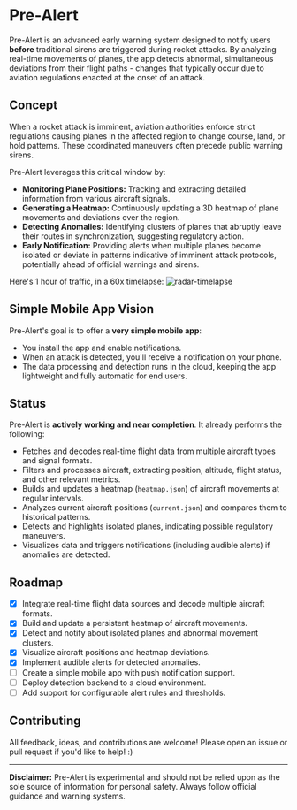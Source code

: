 # Pre-Alert

Pre-Alert is an advanced early warning system designed to notify users **before** traditional sirens are triggered during rocket attacks. By analyzing real-time movements of planes, the app detects abnormal, simultaneous deviations from their flight paths - changes that typically occur due to aviation regulations enacted at the onset of an attack.

## Concept

When a rocket attack is imminent, aviation authorities enforce strict regulations causing planes in the affected region to change course, land, or hold patterns. These coordinated maneuvers often precede public warning sirens.

Pre-Alert leverages this critical window by:

- **Monitoring Plane Positions:** Tracking and extracting detailed information from various aircraft signals.
- **Generating a Heatmap:** Continuously updating a 3D heatmap of plane movements and deviations over the region.
- **Detecting Anomalies:** Identifying clusters of planes that abruptly leave their routes in synchronization, suggesting regulatory action.
- **Early Notification:** Providing alerts when multiple planes become isolated or deviate in patterns indicative of imminent attack protocols, potentially ahead of official warnings and sirens.

Here's 1 hour of traffic, in a 60x timelapse:
![radar-timelapse](https://github.com/user-attachments/assets/13da5ff2-b598-4685-8fd3-1fb5f8dcb3e6)

## Simple Mobile App Vision

Pre-Alert's goal is to offer a **very simple mobile app**:  
- You install the app and enable notifications.
- When an attack is detected, you'll receive a notification on your phone.
- The data processing and detection runs in the cloud, keeping the app lightweight and fully automatic for end users.

## Status

Pre-Alert is **actively working and near completion**. It already performs the following:

- Fetches and decodes real-time flight data from multiple aircraft types and signal formats.
- Filters and processes aircraft, extracting position, altitude, flight status, and other relevant metrics.
- Builds and updates a heatmap (`heatmap.json`) of aircraft movements at regular intervals.
- Analyzes current aircraft positions (`current.json`) and compares them to historical patterns.
- Detects and highlights isolated planes, indicating possible regulatory maneuvers.
- Visualizes data and triggers notifications (including audible alerts) if anomalies are detected.

## Roadmap

- [x] Integrate real-time flight data sources and decode multiple aircraft formats.
- [x] Build and update a persistent heatmap of aircraft movements.
- [x] Detect and notify about isolated planes and abnormal movement clusters.
- [x] Visualize aircraft positions and heatmap deviations.
- [x] Implement audible alerts for detected anomalies.
- [ ] Create a simple mobile app with push notification support.
- [ ] Deploy detection backend to a cloud environment.
- [ ] Add support for configurable alert rules and thresholds.

## Contributing

All feedback, ideas, and contributions are welcome! Please open an issue or pull request if you'd like to help! :)

---

**Disclaimer:** Pre-Alert is experimental and should not be relied upon as the sole source of information for personal safety. Always follow official guidance and warning systems.
